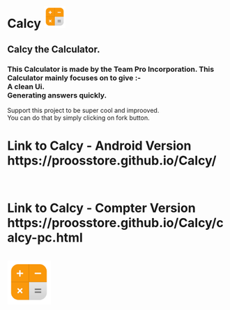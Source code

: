 <h1>Calcy <img src="171352_calculator_icon.png" height="50">
 </h1>
<H2>Calcy the Calculator.</h2>
<h3>This Calculator is made by the Team
Pro Incorporation.
This Calculator mainly focuses on to give :- <br>
A clean Ui.<br>
Generating answers quickly.</h3>
<P>Support this project to be super cool and
improoved.<br>
You can do that by simply clicking on fork button.
</P>
<h1>Link to Calcy - Android Version
<br>
https://proosstore.github.io/Calcy/
</h1>
<Br>
<h1>Link to Calcy - Compter Version
<br>
https://proosstore.github.io/Calcy/calcy-pc.html</h1>
<br>
<img src="171352_calculator_icon.png" height="100">
